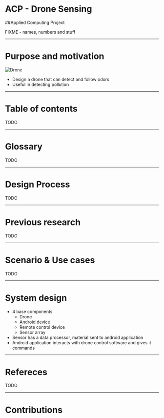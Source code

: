 # ACP - Drone Sensing
##Applied Computing Project

FIXME - names, numbers and stuff

---

# Purpose and motivation

![Drone](https://www5.djicdn.com/assets/images/products/inspire-1/banner-product-333577d35493a3213ead13b4f8056e42.png)

* Design a drone that can detect and follow odors
* Useful in detecting pollution

---

# Table of contents

TODO

---

# Glossary

TODO

---

# Design Process

TODO

---

# Previous research

TODO

---

# Scenario & Use cases

TODO

---

# System design

* 4 base components
    * Drone
	* Android device
	* Remote control device
	* Sensor array
* Sensor has a data processor, material sent to android application
* Android application interacts with drone control software and gives it commands

---

# Refereces

TODO

---

# Contributions

